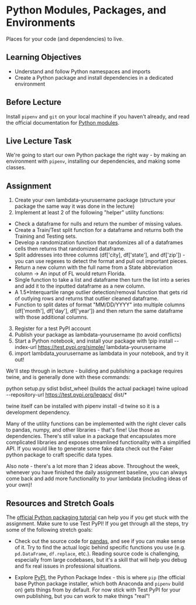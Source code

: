 # Python Modules, Packages, and Environments

Places for your code (and dependencies) to live.

## Learning Objectives

- Understand and follow Python namespaces and imports
- Create a Python package and install dependencies in a dedicated environment

## Before Lecture

Install `pipenv` and `git` on your local machine if you haven't already, and
read the official documentation for
[Python modules](https://docs.python.org/3.7/tutorial/modules.html).

## Live Lecture Task

We're going to start our own Python package the right way - by making an
environment with `pipenv`, installing our dependencies, and making some classes.

## Assignment

1) Create your own lambdata-yourusername package (structure your package the same way it was done in the lecture)  
2) Implement at least 2 of the following "helper" utility functions:

* Check a dataframe for nulls and return the number of missing values.
* Create a Train/Test split function for a dataframe and returns both the Training and Testing sets.  
* Develop a randomization function that randomizes all of a dataframes cells then returns that randomized dataframe. 
* Split addresses into three columns (df['city], df['state'], and df['zip']) - you can use regexes to detect the format and pull out important pieces.
* Return a new column with the full name from a State abbreviation column -> An input of FL would return Florida. 
* Single function to take a list and dataframe then turn the list into a series and add it to the inputted dataframe as a new column.
* A 1.5*Interquartile range outlier detection/removal function that gets rid of outlying rows and returns that outlier cleaned dataframe.
* Function to split dates of format "MM/DD/YYYY" into multiple columns (df['month'], df['day'], df['year']) and then return the same dataframe with those additional columns.

3) Register for a test PyPI account
4) Publish your package as lambdata-yourusername (to avoid conflicts)
5) Start a Python notebook, and install your package with
!pip install --index-url https://test.pypi.org/simple/ lambdata-yourusername
6) import lambdata_yourusername as lambdata in your notebook, and try it out!

We'll step through in lecture - building and publishing a package requires
twine, and is generally done with these commands:

python setup.py sdist bdist_wheel (builds the actual package)
twine upload --repository-url https://test.pypi.org/legacy/ dist/*

twine itself can be installed with pipenv install -d twine so it is a
development dependency.

Many of the utility functions can be implemented with the right clever calls
to pandas, numpy, and other libraries - that's fine! Use those as
dependencies. There's still value in a package that encapsulates more
complicated libraries and exposes streamlined functionality with a simplified
API. If you would like to generate some fake data check out the Faker python package to craft specific data types.

Also note - there's a lot more than 2 ideas above. Throughout the week, whenever you have finished the daily assignment baseline, you can always come back and add more functionality to your lambdata (including ideas of your own)!

## Resources and Stretch Goals

The [official Python packaging tutorial](https://packaging.python.org/tutorials/packaging-projects/)
can help you if you get stuck with the assignment. Make sure to use Test PyPI!
If you get through all the steps, try some of the following stretch goals:

- Check out the source code for [pandas](https://github.com/pandas-dev/pandas),
  and see if you can make sense of it. Try to find the actual logic behind
  specific functions you use (e.g. `pd.DataFrame`, `df.replace`, etc.). Reading
  source code is challenging, especially from large codebases, but it's a skill
  that will help you debug and fix real issues in professional situations.

- Explore [PyPI](https://pypi.org), the Python Package Index - this is where
  `pip` (the official base Python package installer, which both Anaconda and
  `pipenv` build on) gets things from by default. For now stick with Test PyPI
  for your own publishing, but you can work to make things "real"!
